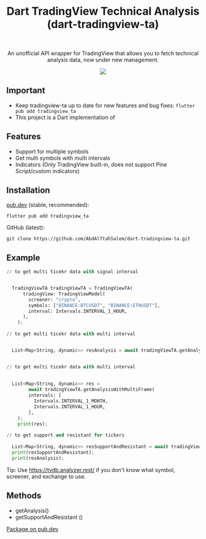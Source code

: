 <h1 align="center">Dart TradingView Technical Analysis (dart-tradingview-ta)</h1>
<br>
<div align="center">
  <p>An unofficial API wrapper for TradingView that allows you to fetch technical analysis data, now under new management.</p>
  <img src="https://raw.githubusercontent.com/analyzerrest/python-tradingview-ta/main/images/tradingview.png" />
</div>

## Important

- Keep tradingview-ta up to date for new features and bug fixes: `flutter pub add tradingview_ta`
- This project is a Dart implementation of

## Features

* Support for multiple symbols
* Get multi symbols with multi intervals
* Indicators (Only TradingView built-in, does not support Pine Script/custom indicators)

## Installation

[pub.dev](https://pub.dev/packages/tradingview_ta/install) (stable, recommended):

```flutter pub add tradingview_ta```

GitHub (latest):

```git clone https://github.com/AbdAlftahSalem/dart-tradingview-ta.git```

## Example

```python
// to get multi ticekr data with signal interval


  TradingViewTA tradingViewTA = TradingViewTA(
      tradingView: TradingViewModel(
        screener: "crypto",
        symbols: ["BINANCE:BTCUSDT", "BINANCE:ETHUSDT"],
        interval: Intervals.INTERVAL_1_HOUR,
      ),
    );
  
// to get multi ticekr data with multi interval


  List<Map<String, dynamic>> resAnalysis = await tradingViewTA.getAnalysis();


// to get multi ticekr data with multi interval
  
  
  List<Map<String, dynamic>> res =
        await tradingViewTA.getAnalysisWithMultiFrame(
        intervals: [
          Intervals.INTERVAL_1_MONTH,
          Intervals.INTERVAL_1_HOUR,
        ],
    );
    print(res);
  
// to get support and resistant for tickers
  
  List<Map<String, dynamic>> resSupportAndResistant = await tradingViewTA.getSupportAndResistant();
  print(resSupportAndResistant);
  print(resAnalysis);
```

Tip: Use https://tvdb.analyzer.rest/ if you don't know what symbol, screener, and exchange to use.

## Methods

- getAnalysis()
- getSupportAndResistant ()

[Package on pub.dev](https://pub.dev/packages/tradingview_ta)


